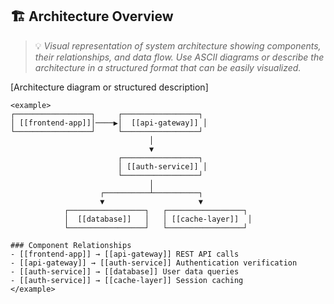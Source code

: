 ## 🏗️ Architecture Overview
> 💡 *Visual representation of system architecture showing components, their relationships, and data flow. Use ASCII diagrams or describe the architecture in a structured format that can be easily visualized.*

[Architecture diagram or structured description]

```
<example>
┌─────────────────┐     ┌─────────────────┐
│ [[frontend-app]]│────▶│  [[api-gateway]] │
└─────────────────┘     └─────────────────┘
                               │
                               ▼
                        ┌─────────────────┐
                        │ [[auth-service]] │
                        └─────────────────┘
                               │
                    ┌──────────┴──────────┐
                    ▼                     ▼
            ┌─────────────────┐   ┌─────────────────┐
            │  [[database]]   │   │ [[cache-layer]]  │
            └─────────────────┘   └─────────────────┘

### Component Relationships
- [[frontend-app]] → [[api-gateway]] REST API calls
- [[api-gateway]] → [[auth-service]] Authentication verification
- [[auth-service]] → [[database]] User data queries
- [[auth-service]] → [[cache-layer]] Session caching
</example>
```
